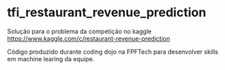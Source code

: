 # tfi_restaurant_revenue_prediction

Solução para o problema da competição no kaggle https://www.kaggle.com/c/restaurant-revenue-prediction

Código produzido durante coding dojo na FPFTech para desenvolver skills em machine learing da equipe.
